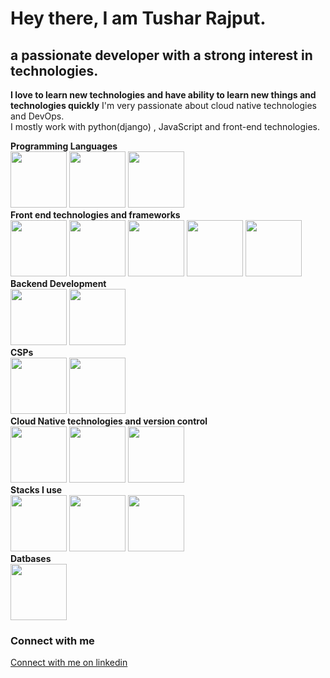 # Hey there, I am Tushar Rajput.<br>
## a passionate developer with a strong interest in technologies. <br>
<b>I love to learn new technologies and have ability to learn new things and technologies quickly</b>
I'm very passionate about cloud native technologies and DevOps.<br>
I mostly work with python(django) , JavaScript and front-end technologies.
<p>
<b>Programming Languages</b><br>
<img src="https://github.com/tush-tr/tush-tr/blob/master/res/Python.gif" height="90" >
<img src="https://github.com/tush-tr/tush-tr/blob/master/res/js.gif" height="90" >
<img src="https://github.com/tush-tr/tush-tr/blob/master/res/c.png" height="90" >
<br>
<b>Front end technologies and frameworks</b><br>
<img src="https://github.com/tush-tr/tush-tr/blob/master/res/html.gif" height="90" >
<img src="https://github.com/tush-tr/tush-tr/blob/master/res/css.gif" height="90" >
<img src="https://github.com/tush-tr/tush-tr/blob/master/res/js.gif" height="90" >
<img src="https://github.com/tush-tr/tush-tr/blob/master/res/bootstrap.gif" height="90" >
<img src="https://github.com/tush-tr/tush-tr/blob/master/res/react.gif" height="90" >
<br>
<b>Backend Development</b><br>
<img src="https://github.com/tush-tr/tush-tr/blob/master/res/django.png" height="90" >
<img src="https://github.com/tush-tr/tush-tr/blob/master/res/node.gif" height="90" >
<br>
<b>CSPs</b><br>
<img src="https://github.com/tush-tr/tush-tr/blob/master/res/aws.gif" height="90" >
<img src="https://github.com/tush-tr/tush-tr/blob/master/res/do.gif" height="90" >
<br>
<b>Cloud Native technologies and version control</b><br>
<img src="https://github.com/tush-tr/tush-tr/blob/master/res/docker.gif" height="90" >
<img src="https://github.com/tush-tr/tush-tr/blob/master/res/k8s.gif" height="90" >
<img src="https://github.com/tush-tr/tush-tr/blob/master/res/gir.gif" height="90" >
<br>
<b>Stacks I use</b><br>
<img src="https://github.com/tush-tr/tush-tr/blob/master/res/react.gif" height="90" >
<img src="https://github.com/tush-tr/tush-tr/blob/master/res/django.png" height="90" >
<img src="https://github.com/tush-tr/tush-tr/blob/master/res/mern.jpeg" height="90" >
<br>
<b>Datbases</b><br>
<img src="https://github.com/tush-tr/tush-tr/blob/master/res/mongo.gif" height="90" >
</p>
<div>
<h3>Connect with me</h3>
<p>
<a href="https://www.linkedin.com/in/tushar-r-849510116/">Connect with me on linkedin</a>
</p>
</div>